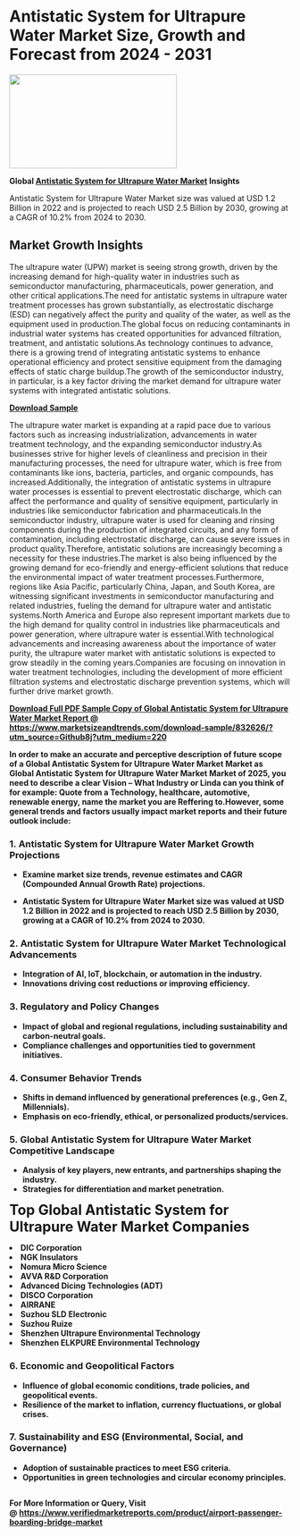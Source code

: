 <H1>Antistatic System for Ultrapure Water Market Size, Growth and Forecast from 2024 - 2031</H1><img class="aligncenter size-medium wp-image-584254" src="https://thirdeyenews.in/wp-content/uploads/2024/09/Global-Market-Research-300x168.jpeg" alt="" width="300" height="168" /><p><strong>Global&nbsp;<a href="https://www.marketsizeandtrends.com/download-sample/832626/?utm_source=Github8j?utm_medium=220">Antistatic System for Ultrapure Water Market</a> Insights</strong></p><p>Antistatic System for Ultrapure Water Market size was valued at USD 1.2 Billion in 2022 and is projected to reach USD 2.5 Billion by 2030, growing at a CAGR of 10.2% from 2024 to 2030.</p><p><h2>Market Growth Insights</h2> <p>The ultrapure water (UPW) market is seeing strong growth, driven by the increasing demand for high-quality water in industries such as semiconductor manufacturing, pharmaceuticals, power generation, and other critical applications.The need for antistatic systems in ultrapure water treatment processes has grown substantially, as electrostatic discharge (ESD) can negatively affect the purity and quality of the water, as well as the equipment used in production.The global focus on reducing contaminants in industrial water systems has created opportunities for advanced filtration, treatment, and antistatic solutions.As technology continues to advance, there is a growing trend of integrating antistatic systems to enhance operational efficiency and protect sensitive equipment from the damaging effects of static charge buildup.The growth of the semiconductor industry, in particular, is a key factor driving the market demand for ultrapure water systems with integrated antistatic solutions.</p> <p><strong><a href="#">Download Sample</a></strong></p> <p>The ultrapure water market is expanding at a rapid pace due to various factors such as increasing industrialization, advancements in water treatment technology, and the expanding semiconductor industry.As businesses strive for higher levels of cleanliness and precision in their manufacturing processes, the need for ultrapure water, which is free from contaminants like ions, bacteria, particles, and organic compounds, has increased.Additionally, the integration of antistatic systems in ultrapure water processes is essential to prevent electrostatic discharge, which can affect the performance and quality of sensitive equipment, particularly in industries like semiconductor fabrication and pharmaceuticals.In the semiconductor industry, ultrapure water is used for cleaning and rinsing components during the production of integrated circuits, and any form of contamination, including electrostatic discharge, can cause severe issues in product quality.Therefore, antistatic solutions are increasingly becoming a necessity for these industries.The market is also being influenced by the growing demand for eco-friendly and energy-efficient solutions that reduce the environmental impact of water treatment processes.Furthermore, regions like Asia Pacific, particularly China, Japan, and South Korea, are witnessing significant investments in semiconductor manufacturing and related industries, fueling the demand for ultrapure water and antistatic systems.North America and Europe also represent important markets due to the high demand for quality control in industries like pharmaceuticals and power generation, where ultrapure water is essential.With technological advancements and increasing awareness about the importance of water purity, the ultrapure water market with antistatic solutions is expected to grow steadily in the coming years.Companies are focusing on innovation in water treatment technologies, including the development of more efficient filtration systems and electrostatic discharge prevention systems, which will further drive market growth.</p> <p><strong><a href="#"></p><p><span class=""><strong>Download Full PDF Sample Copy of Global Antistatic System for Ultrapure Water Market Report</strong> @ <a href="https://www.marketsizeandtrends.com/download-sample/832626/?utm_source=Github8j?utm_medium=220" target="_blank">https://www.marketsizeandtrends.com/download-sample/832626/?utm_source=Github8j?utm_medium=220</a></span></p><p>In order to make an accurate and perceptive description of future scope of a Global&nbsp;Antistatic System for Ultrapure Water Market Market as Global&nbsp;Antistatic System for Ultrapure Water Market Market of 2025, you need to describe a clear Vision &ndash; What Industry or Linda can you think of for example: Quote from a Technology, healthcare, automotive, renewable energy, name the market you are Reffering to.However, some general trends and factors usually impact market reports and their future outlook include:</p><h3>1.&nbsp;<strong>Antistatic System for Ultrapure Water Market Growth Projections</strong></h3><ul><li>Examine market size trends, revenue estimates and CAGR (Compounded Annual Growth Rate) projections.</li><li><p>Antistatic System for Ultrapure Water Market size was valued at USD 1.2 Billion in 2022 and is projected to reach USD 2.5 Billion by 2030, growing at a CAGR of 10.2% from 2024 to 2030.</p></li></ul><h3>2.&nbsp;<strong>Antistatic System for Ultrapure Water Market Technological Advancements</strong></h3><ul><li>Integration of AI, IoT, blockchain, or automation in the industry.</li><li>Innovations driving cost reductions or improving efficiency.</li></ul><h3>3.&nbsp;<strong>Regulatory and Policy Changes</strong></h3><ul><li>Impact of global and regional regulations, including sustainability and carbon-neutral goals.</li><li>Compliance challenges and opportunities tied to government initiatives.</li></ul><h3>4.&nbsp;<strong>Consumer Behavior Trends</strong></h3><ul><li>Shifts in demand influenced by generational preferences (e.g., Gen Z, Millennials).</li><li>Emphasis on eco-friendly, ethical, or personalized products/services.</li></ul><h3>5.&nbsp;<strong>Global Antistatic System for Ultrapure Water Market Competitive Landscape</strong></h3><ul><li>Analysis of key players, new entrants, and partnerships shaping the industry.</li><li>Strategies for differentiation and market penetration.</li></ul><p data-pm-slice="1 1 []"><span style="color: inherit; font-family: inherit; font-size: 25px;">Top Global Antistatic System for Ultrapure Water Market Companies</span></p><div class="" data-test-id=""><p><li>DIC Corporation</li><li> NGK Insulators</li><li> Nomura Micro Science</li><li> AVVA R&D Corporation</li><li> Advanced Dicing Technologies (ADT)</li><li> DISCO Corporation</li><li> AIRRANE</li><li> Suzhou SLD Electronic</li><li> Suzhou Ruize</li><li> Shenzhen Ultrapure Environmental Technology</li><li> Shenzhen ELKPURE Environmental Technology</li></p></div><h3>6.&nbsp;<strong>Economic and Geopolitical Factors</strong></h3><ul><li>Influence of global economic conditions, trade policies, and geopolitical events.</li><li>Resilience of the market to inflation, currency fluctuations, or global crises.</li></ul><h3>7.&nbsp;<strong>Sustainability and ESG (Environmental, Social, and Governance)</strong></h3><ul><li>Adoption of sustainable practices to meet ESG criteria.</li><li>Opportunities in green technologies and circular economy principles.</li></ul><h2><strong style="font-size: 14px;">For More Information or Query, Visit @&nbsp;</strong><a style="background-color: #ffffff; font-size: 14px;" href="https://www.marketsizeandtrends.com/report/antistatic-system-for-ultrapure-water-market/" target="_blank">https://www.verifiedmarketreports.com/product/airport-passenger-boarding-bridge-market</a></h2>